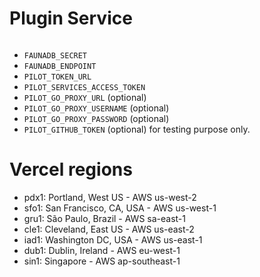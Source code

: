 # Plugin Service

```bash

```

- `FAUNADB_SECRET`
- `FAUNADB_ENDPOINT`
- `PILOT_TOKEN_URL`
- `PILOT_SERVICES_ACCESS_TOKEN`
- `PILOT_GO_PROXY_URL` (optional)
- `PILOT_GO_PROXY_USERNAME` (optional)
- `PILOT_GO_PROXY_PASSWORD` (optional)
- `PILOT_GITHUB_TOKEN` (optional) for testing purpose only.

# Vercel regions

- pdx1: Portland, West US - AWS us-west-2
- sfo1: San Francisco, CA, USA - AWS us-west-1
- gru1: São Paulo, Brazil - AWS sa-east-1
- cle1: Cleveland, East US - AWS us-east-2
- iad1: Washington DC, USA - AWS us-east-1
- dub1: Dublin, Ireland - AWS eu-west-1
- sin1: Singapore - AWS ap-southeast-1
